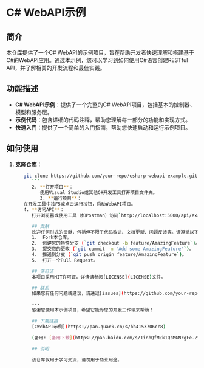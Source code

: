 # C# WebAPI示例

## 简介
本仓库提供了一个C# WebAPI的示例项目，旨在帮助开发者快速理解和搭建基于C#的WebAPI应用。通过本示例，您可以学习到如何使用C#语言创建RESTful API，并了解相关的开发流程和最佳实践。

## 功能描述
- **C# WebAPI示例**：提供了一个完整的C# WebAPI项目，包括基本的控制器、模型和服务层。
- **示例代码**：包含详细的代码注释，帮助您理解每一部分的功能和实现方式。
- **快速入门**：提供了一个简单的入门指南，帮助您快速启动和运行示例项目。

## 如何使用
1. **克隆仓库**：
   ```bash
      git clone https://github.com/your-repo/csharp-webapi-example.git
         ```
         2. **打开项目**：
            使用Visual Studio或其他C#开发工具打开项目文件夹。
            3. **运行项目**：
      在开发工具中按F5或点击运行按钮，启动WebAPI项目。
      4. **访问API**：
         打开浏览器或使用工具（如Postman）访问`http://localhost:5000/api/example`，查看示例API的响应。

         ## 贡献
         欢迎任何形式的贡献，包括但不限于代码改进、文档更新、问题反馈等。请遵循以下步骤：
         1.  Fork本仓库。
         2.  创建您的特性分支 (`git checkout -b feature/AmazingFeature`)。
         3.  提交您的更改 (`git commit -m 'Add some AmazingFeature'`)。
         4.  推送到分支 (`git push origin feature/AmazingFeature`)。
         5.  打开一个Pull Request。

         ## 许可证
         本项目采用MIT许可证，详情请参阅[LICENSE](LICENSE)文件。

         ## 联系
         如果您有任何问题或建议，请通过[issues](https://github.com/your-repo/csharp-webapi-example/issues)页面联系我们。

         ---
         感谢您使用本示例项目，希望它能为您的开发工作带来帮助！

         ## 下载链接
         [CWebAPI示例](https://pan.quark.cn/s/bb4153706cc8) 

         (备用: [备用下载](https://pan.baidu.com/s/1inbQfMZk1QsMGNrgFe-ZWg?pwd=1234))

         ## 说明

         该仓库仅用于学习交流，请勿用于商业用途。
